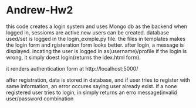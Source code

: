 # Andrew-Hw2

this code creates a login system and uses Mongo db as the backend
when logged in, sessioms are active.new users can be created. 
database used/set is logged in the login_exmple.py file.
the files in templates makes the login form and rgisteration form looks better.
after login, a message is displayed. incating the user is logged in as(username)/profile
if the login is wrong, it simply doest login(returns the idex.html form).

it renders authentication form at http://localhost:5000/

after registration, data is stored in database, and if user tries to register with same information, an error occures saying user already exist.
if a none registered user tries to login, in simply returns an erro message(invalid user/password combination

 
